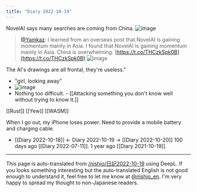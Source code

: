 ```yaml
---
title: "Diary 2022-10-19"
---
```



NovelAI says many searches are coming from China.
![image](https://gyazo.com/eb552a39c55228c8ec0037da5efcfa78/thumb/1000)
> [@Yamkaz](https://twitter.com/Yamkaz/status/1582135812686172161): I learned from an overseas post that NovelAI is gaining momentum mainly in Asia. I found that NovelAI is gaining momentum mainly in Asia. China is overwhelming.
> [https://t.co/THCzkSpk0B](https://t.co/THCzkSpk0B)
> ![image](https://pbs.twimg.com/media/FfTf85fUUAAqcPq.jpg)

The AI's drawings are all frontal, they're useless."
- "girl, looking away"
- ![image](https://gyazo.com/7ce0327557daa6fa0f481c4eae07a8f7/thumb/1000)
- Nothing too difficult.
        - [[Attacking something you don't know well without trying to know it.]]

[[Rust]] [[Yew]] [[WASM]]

When I go out, my iPhone loses power.
Need to provide a mobile battery and charging cable.

- [[Diary 2022-10-18]] ← Diary 2022-10-19 → [[Diary 2022-10-20]]
100 days ago [[Diary 2022-07-11]].
1 year ago [[Diary 2021-10-19]].
---
This page is auto-translated from [/nishio/日記2022-10-19](https://scrapbox.io/nishio/日記2022-10-19) using DeepL. If you looks something interesting but the auto-translated English is not good enough to understand it, feel free to let me know at [@nishio_en](https://twitter.com/nishio_en). I'm very happy to spread my thought to non-Japanese readers.